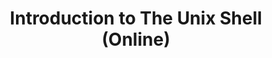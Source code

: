 ---
layout: workshop
category: workshop
title: "Introduction to The Unix Shell (Online)"
time: 1:00 PM - 4:00 PM PST
human_date: "April 11"
year: 2025
location: Remote - Zoom
instructors: David Moles, Jon Jablonski
helpers: Joel Jaffe, Jay Chi, Jose Niño Muriel, Seth Erickson
pre_workshop_survey: "https://ucsb.co1.qualtrics.com/jfe/form/SV_bJeIoxjp1A9Xx3M?slug=2025-04-11-ucsb-shell"
post_workshop_survey: "https://ucsb.co1.qualtrics.com/jfe/form/SV_0lD2XHnezknmSr4?slug=2025-04-11-ucsb-shell"
shoreline_url: "https://tinyurl.com/ucsbcarp-s25-shell2-w"
lesson_url: 
description: "The Unix Shell is a powerful command-line interface that allows you to control your computer more efficiently than a traditional graphical interface. This hands-on workshop will introduce fundamental skills, including navigating files and directories, manipulating data, and writing simple scripts.
<br><br>
No prior experience is required to attend, just curiosity and a desire to work more efficiently with your computer. Learning these basics will open the door to advanced computing, including high-performance computing and version control with Git.
<br><br>
We’re offering this workshop in two formats, both covering the same content: an in-person session on April 10 and an online session on April 11. Register for the one that best suits your schedule."
---